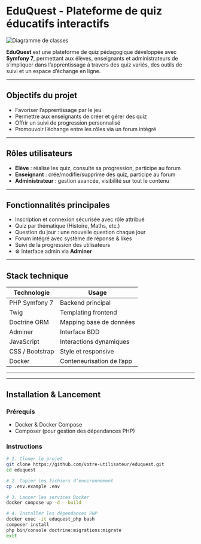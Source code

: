 #  EduQuest - Plateforme de quiz éducatifs interactifs

![Diagramme de classes](assets/images/class-diagram.png)

**EduQuest** est une plateforme de quiz pédagogique développée avec **Symfony 7**, permettant aux élèves, enseignants et administrateurs de s’impliquer dans l’apprentissage à travers des quiz variés, des outils de suivi et un espace d’échange en ligne.

---

## Objectifs du projet

- Favoriser l’apprentissage par le jeu
- Permettre aux enseignants de créer et gérer des quiz
- Offrir un suivi de progression personnalisé
- Promouvoir l’échange entre les rôles via un forum intégré

---

##  Rôles utilisateurs

-  **Élève** : réalise les quiz, consulte sa progression, participe au forum
-  **Enseignant** : crée/modifie/supprime des quiz, participe au forum
-  **Administrateur** : gestion avancée, visibilité sur tout le contenu

---

##  Fonctionnalités principales

-  Inscription et connexion sécurisée avec rôle attribué
-  Quiz par thématique (Histoire, Maths, etc.)
-  Question du jour : une nouvelle question chaque jour
-  Forum intégré avec système de réponse & likes
-  Suivi de la progression des utilisateurs
- ⚙ Interface admin via **Adminer**

---

##  Stack technique

| Technologie     | Usage                           |
|----------------|----------------------------------|
| PHP Symfony 7   | Backend principal                |
| Twig            | Templating frontend              |
| Doctrine ORM    | Mapping base de données          |
| Adminer         | Interface BDD              |
| JavaScript      | Interactions dynamiques          |
| CSS / Bootstrap | Style et responsive              |
| Docker          | Conteneurisation de l’app        |

---


---

##  Installation & Lancement

###  Prérequis

- Docker & Docker Compose
- Composer (pour gestion des dépendances PHP)

###  Instructions

```bash
# 1. Cloner le projet
git clone https://github.com/votre-utilisateur/eduquest.git
cd eduquest

# 2. Copier les fichiers d’environnement
cp .env.example .env

# 3. Lancer les services Docker
docker compose up -d --build

# 4. Installer les dépendances PHP
docker exec -it eduquest_php bash
composer install
php bin/console doctrine:migrations:migrate
exit


